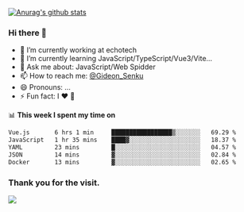 [![Anurag's github stats](https://github-readme-stats.vercel.app/api?username=gideonsenku)](https://github.com/anuraghazra/github-readme-stats)
### Hi there 👋
- 🔭 I’m currently working at echotech
- 🌱 I’m currently learning JavaScript/TypeScript/Vue3/Vite...
- 💬 Ask me about: JavaScript/Web Spidder 
- 📫 How to reach me: [@Gideon_Senku](https://t.me/Gideon_Senku)
- 😄 Pronouns: ...
- ⚡ Fun fact: I ❤️ 🎵

📊 **This week I spent my time on**
<!--START_SECTION:waka-->

```txt
Vue.js       6 hrs 1 min     █████████████████▒░░░░░░░   69.29 %
JavaScript   1 hr 35 mins    ████▓░░░░░░░░░░░░░░░░░░░░   18.37 %
YAML         23 mins         █░░░░░░░░░░░░░░░░░░░░░░░░   04.57 %
JSON         14 mins         ▓░░░░░░░░░░░░░░░░░░░░░░░░   02.84 %
Docker       13 mins         ▓░░░░░░░░░░░░░░░░░░░░░░░░   02.65 %
```

<!--END_SECTION:waka-->


### Thank you for the visit.
![](http://profile-counter.glitch.me/gideonsenku/count.svg)
<!--
**GideonSenku/GideonSenku** is a ✨ _special_ ✨ repository because its `README.md` (this file) appears on your GitHub profile.

Here are some ideas to get you started:

- 🔭 I’m currently working on ...
- 🌱 I’m currently learning ...
- 👯 I’m looking to collaborate on ...
- 🤔 I’m looking for help with ...
- 💬 Ask me about ...
- 📫 How to reach me: ...
- 😄 Pronouns: ...
- ⚡ Fun fact: ...
-->
